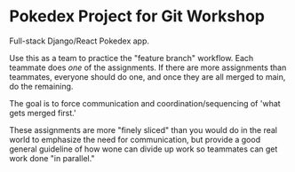 # Pokedex Project for Git Workshop

Full-stack Django/React Pokedex app.

Use this as a team to practice the "feature branch" workflow. Each teammate does *one* of the assignments. If there are more assignments than teammates, everyone should do one, and once they are all merged to main, do the remaining.

The goal is to force communication and coordination/sequencing of 'what gets merged first.'

These assignments are more "finely sliced" than you would do in the real world to emphasize the need for communication, but provide a good general guideline of how wone can divide up work so teammates can get work done "in parallel."

